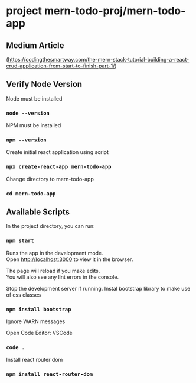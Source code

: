 # project mern-todo-proj/mern-todo-app

## Medium Article ##
(https://codingthesmartway.com/the-mern-stack-tutorial-building-a-react-crud-application-from-start-to-finish-part-1/)

## Verify Node Version 

Node must be installed 

### `node --version`

NPM must be installed 

### `npm --version`

Create initial react application using script

### `npx create-react-app mern-todo-app`

Change directory to mern-todo-app 

### `cd mern-todo-app`

## Available Scripts

In the project directory, you can run:

### `npm start`

Runs the app in the development mode.<br />
Open [http://localhost:3000](http://localhost:3000) to view it in the browser.

The page will reload if you make edits.<br />
You will also see any lint errors in the console.

Stop the development server if running. 
Instal bootstrap library to make use of css classes

### `npm install bootstrap`

Ignore WARN messages

Open Code Editor:  VSCode 

### `code .`

Install react router dom 

### `npm install react-router-dom`

